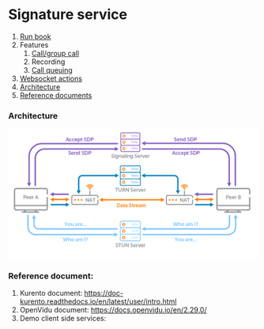 # Signature service
1. [Run book](./docs/run-book.md)
2. Features
   1. [Call/group call](./docs/group-call.md)
   2. Recording
   3. [Call queuing](./docs/call-queue.md)
3. [Websocket actions](./docs/websocket-actions.md)
4. [Architecture](#architecture)
5. [Reference documents](#reference-document)


### Architecture

![architecture.png](docs%2Farchitecture.png)

### Reference document:

   1. Kurento document: https://doc-kurento.readthedocs.io/en/latest/user/intro.html
   2. OpenVidu document: https://docs.openvidu.io/en/2.29.0/
   4. Demo client side services: 